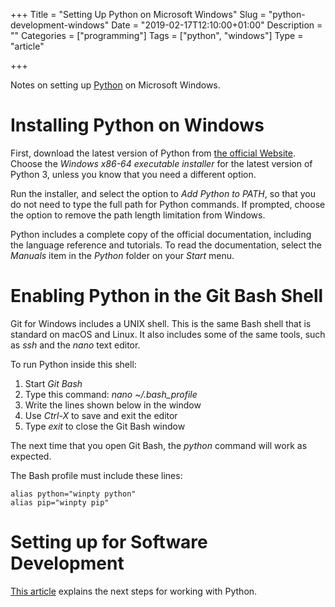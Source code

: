 +++
Title = "Setting Up Python on Microsoft Windows"
Slug = "python-development-windows"
Date = "2019-02-17T12:10:00+01:00"
Description = ""
Categories = ["programming"]
Tags = ["python", "windows"]
Type = "article"

+++

Notes on setting up [Python](https://www.python.org/) on Microsoft Windows.

<!--more-->

# Installing Python on Windows

First, download the latest version of Python from [the official
Website](http://www.python.org/). Choose the _Windows x86-64 executable installer_ for the latest version of Python 3, unless you know that you need a different option.

Run the installer, and select the option to _Add Python to PATH_, so that you do not need to type the full path for Python commands. If prompted, choose the option to remove the path length limitation from Windows.

Python includes a complete copy of the official documentation, including the language reference and tutorials. To read the documentation, select the *Manuals* item in the *Python* folder on your *Start* menu. 

# Enabling Python in the Git Bash Shell

Git for Windows includes a UNIX shell. This is the same Bash shell that is standard on macOS and Linux. It also includes some of the same tools, such as _ssh_ and the _nano_ text editor.

To run Python inside this shell:

1. Start _Git Bash_
1. Type this command: _nano ~/.bash\_profile_
1. Write the lines shown below in the window
1. Use *Ctrl-X* to save and exit the editor
1. Type *exit* to close the Git Bash window

The next time that you open Git Bash, the *python* command will work as expected.

The Bash profile must include these lines:

~~~shell
alias python="winpty python"
alias pip="winpty pip"
~~~

# Setting up for Software Development

[This article](https://www.stuartellis.name/articles/python-getting-started) explains the next steps for working with Python.